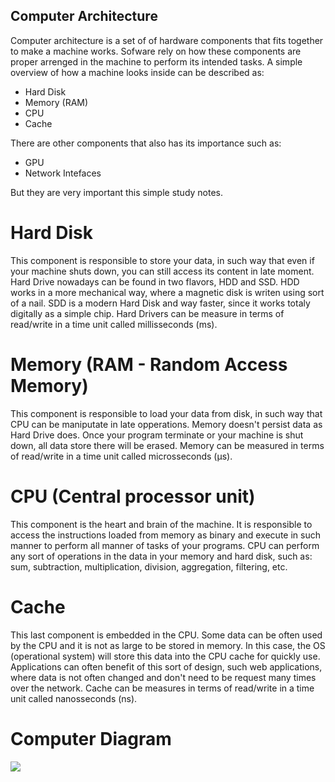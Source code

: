 ## Computer Architecture

Computer architecture is a set of of hardware components that fits together to make a machine works.
Sofware rely on how these components are proper arrenged in the machine to perform its intended tasks.
A simple overview of how a machine looks inside can be described as:

- Hard Disk
- Memory (RAM)
- CPU
- Cache

There are other components that also has its importance such as:

- GPU
- Network Intefaces

But they are very important this simple study notes.

# Hard Disk

This component is responsible to store your data, in such way that even if your machine shuts down, you can still access its content in late moment.
Hard Drive nowadays can be found in two flavors, HDD and SSD. HDD works in a more mechanical way, where a magnetic disk is writen using sort of a nail.
SDD is a modern Hard Disk and way faster, since it works totaly digitally as a simple chip.
Hard Drivers can be measure in terms of read/write in a time unit called millisseconds (ms).

# Memory (RAM - Random Access Memory)

This component is responsible to load your data from disk, in such way that CPU can be maniputate in late opperations.
Memory doesn't persist data as Hard Drive does. Once your program terminate or your machine is shut down, all data store there will be erased.
Memory can be measured in terms of read/write in a time unit called microsseconds (μs).

# CPU (Central processor unit)

This component is the heart and brain of the machine. It is responsible to access the instructions loaded from memory as binary and execute in such manner to perform
all manner of tasks of your programs.
CPU can perform any sort of operations in the data in your memory and hard disk, such as: sum, subtraction, multiplication, division, aggregation, filtering, etc.

# Cache

This last component is embedded in the CPU. Some data can be often used by the CPU and it is not as large to be stored in memory. In this case, the OS (operational system) will store this data into the CPU cache for quickly use.
Applications can often benefit of this sort of design, such web applications, where data is not often changed and don't need to be request many times over the network.
Cache can be measures in terms of read/write in a time unit called nanosseconds (ns).


# Computer Diagram

![](/images/ca.png)